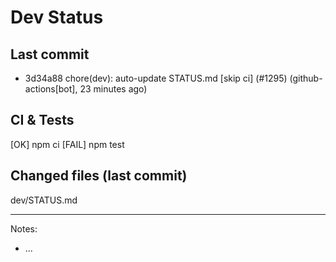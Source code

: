 # Dev Status

## Last commit
- 3d34a88 chore(dev): auto-update STATUS.md [skip ci] (#1295) (github-actions[bot], 23 minutes ago)
## CI & Tests
[OK] npm ci
[FAIL] npm test

## Changed files (last commit)
dev/STATUS.md

---
Notes:
- ...
